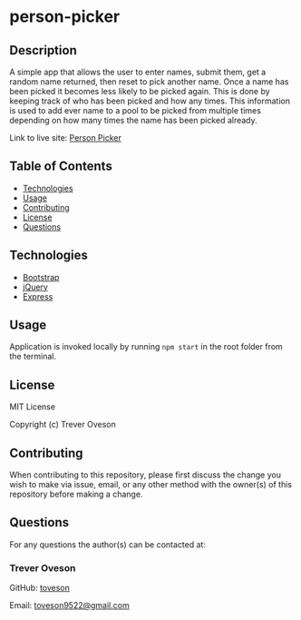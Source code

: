# person-picker

## Description

A simple app that allows the user to enter names, submit them, get a random name returned, then reset to pick another name. Once a name has been picked it becomes less likely to be picked again. This is done by keeping track of who has been picked and how any times. This information is used to add ever name to a pool to be picked from multiple times depending on how many times the name has been picked already. 


<!-- need to update site once it's live -->
Link to live site: [Person Picker](https://person-picker.herokuapp.com/)

<!-- ![portfolio](./src/img/portfolio-landing-page.png) -->

## Table of Contents

* [Technologies](#Technologies)
* [Usage](#usage)
* [Contributing](#contributing)
* [License](#license)
* [Questions](#questions)

## Technologies

* [Bootstrap](https://getbootstrap.com/)
* [jQuery](https://jquery.com/)
* [Express](https://expressjs.com/)
<!-- * [dotenv](https://www.npmjs.com/package/dotenv) -->



## Usage

Application is invoked locally by running `npm start` in the root folder from the terminal.

## License

MIT License

Copyright (c) Trever Oveson

## Contributing

When contributing to this repository, please first discuss the change you wish to make via issue, email, or any other method with the owner(s) of this repository before making a change.

## Questions

For any questions the author(s) can be contacted at:

### Trever Oveson

GitHub: [toveson](https://github.com/toveson)

Email: toveson9522@gmail.com
